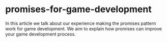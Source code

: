 # promises-for-game-development
In this article we talk about our experience making the promises pattern work for game development. We aim to explain how promises can improve your game development process.
